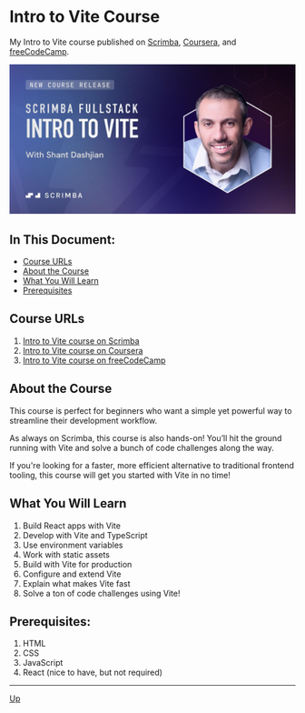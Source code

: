 # Intro to Vite Course
My Intro to Vite course published on [Scrimba](https://scrimba.com/intro-to-vite-c03p6pbbdq?coupon=SHANT50), [Coursera](https://www.coursera.org/learn/intro-to-vite), and [freeCodeCamp](https://www.youtube.com/watch?v=do62-z3z6FM).

[<img src="images/course-card.png">](https://scrimba.com/intro-to-vite-c03p6pbbdq?coupon=SHANT50)

## In This Document:
  - [Course URLs](#course-urls)
  - [About the Course](#about-the-course)
  - [What You Will Learn](#what-you-will-learn)
  - [Prerequisites](#prerequisites)

## Course URLs
1. [Intro to Vite course on Scrimba](https://scrimba.com/intro-to-vite-c03p6pbbdq?coupon=SHANT50)
2. [Intro to Vite course on Coursera](https://www.coursera.org/learn/intro-to-vite)
3. [Intro to Vite course on freeCodeCamp](https://www.youtube.com/watch?v=do62-z3z6FM)
   
## About the Course
This course is perfect for beginners who want a simple yet powerful way to streamline their development workflow.

As always on Scrimba, this course is also hands-on! You’ll hit the ground running with Vite and solve a bunch of code challenges along the way.

If you're looking for a faster, more efficient alternative to traditional frontend tooling, this course will get you started with Vite in no time!

## What You Will Learn
1. Build React apps with Vite
2. Develop with Vite and TypeScript
3. Use environment variables
4. Work with static assets
5. Build with Vite for production
6. Configure and extend Vite
7. Explain what makes Vite fast
8. Solve a ton of code challenges using Vite!

## Prerequisites:
1. HTML
2. CSS
3. JavaScript
4. React (nice to have, but not required)
   
<hr>

[Up](README.md)


